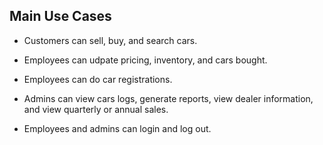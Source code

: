 ## Main Use Cases
* Customers can sell, buy, and search cars.

* Employees can udpate pricing, inventory, and cars bought.

* Employees can do car registrations.

* Admins can view cars logs, generate reports, view dealer information, and view quarterly or annual sales.

* Employees and admins can login and log out.


